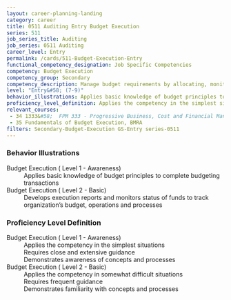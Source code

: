 ```yaml
---
layout: career-planning-landing
category: career
title: 0511 Auditing Entry Budget Execution
series: 511
job_series_title: Auditing
job_series: 0511 Auditing
career_level: Entry
permalink: /cards/511-Budget-Execution-Entry
functional_competency_designation: Job Specific Competencies
competency: Budget Execution
competency_group: Secondary
competency_description: Manage budget requirements by allocating, monitoring and analyzing budgets in compliance with statutory-regulatory guidance
level: "Entry&#58; (7-9)"
behavior_illustrations: Applies basic knowledge of budget principles to complete budgeting transactions ? Develops execution reports and monitors status of funds to track organization’s budget, operations and processes
proficiency_level_definition: Applies the competency in the simplest situations ? Requires close and extensive guidance ? Demonstrates awareness of concepts and processes ? Applies the competency in somewhat difficult situations ? Requires frequent guidance ? Demonstrates familiarity with concepts and processes
relevant_courses: 
 - 34 1333&#58;  FPM 333 - Progressive Business, Cost and Financial Management, Learning Tree, <a href="https://www.learningtree.com/courses/1333/fac-p-pm-certification-earned-value-management-certification-training/">https://www.learningtree.com/courses/1333/fac-p-pm-certification-earned-value-management-certification-training/</a>
 - 35 Fundamentals of Budget Execution, BMRA
filters: Secondary-Budget-Execution GS-Entry series-0511
---
```


<div class="desktop:grid-col-6 margin-y-205">
  <div class="border-top-05 bg-white padding-2 shadow-5 height-full members-hover border-1px border-gray-30 border-top-orange radius-lg">
    <h3>Behavior Illustrations</h3>
    <dl class="text-base"><dt>Budget Execution ( Level 1 - Awareness)</dt><dd>Applies basic knowledge of budget principles to complete budgeting transactions</dd><dt>Budget Execution ( Level 2 - Basic)</dt><dd>Develops execution reports and monitors status of funds to track organization’s budget, operations and processes</dd></dl>
  </div>
</div>
<div class="desktop:grid-col-6 margin-y-205">
  <div class="border-top-05 bg-white padding-2 shadow-5 height-full members-hover border-1px border-gray-30 border-top-orange radius-lg">
    <h3>Proficiency Level Definition</h3>
    <dl class="text-base"><dt>Budget Execution ( Level 1 - Awareness)</dt><dd>Applies the competency in the simplest situations </dd><dd> Requires close and extensive guidance </dd><dd> Demonstrates awareness of concepts and processes</dd><dt>Budget Execution ( Level 2 - Basic)</dt><dd>Applies the competency in somewhat difficult situations </dd><dd> Requires frequent guidance </dd><dd> Demonstrates familiarity with concepts and processes</dd></dl>
  </div>
</div>